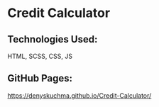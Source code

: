# Credit Calculator 

## Technologies Used:
HTML, SCSS, CSS, JS

## GitHub Pages:
https://denyskuchma.github.io/Credit-Calculator/
